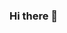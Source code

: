 ### Hi there 👋

<!--
**Re30000109/Re30000109** is a ✨ _special_ ✨ repository because its `README.md` (this file) appears on your GitHub profile.

Here are some ideas to get you started:

- Meu nome é Rebecca Aimê
Estou me desenvolvendo na linguagem JavaScript
Utilizo esse espaço para minha organização e compartilhamento dos meu projetos desenvolvidos
-->
